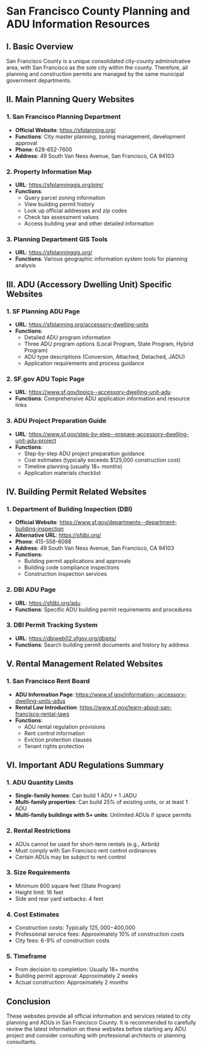 # San Francisco County Planning and ADU Information Resources

## I. Basic Overview

San Francisco County is a unique consolidated city-county administrative area, with San Francisco as the sole city within the county. Therefore, all planning and construction permits are managed by the same municipal government departments.

## II. Main Planning Query Websites

### 1. San Francisco Planning Department
- **Official Website**: https://sfplanning.org/
- **Functions**: City master planning, zoning management, development approval
- **Phone**: 628-652-7600
- **Address**: 49 South Van Ness Avenue, San Francisco, CA 94103

### 2. Property Information Map
- **URL**: https://sfplanninggis.org/pim/
- **Functions**:
  - Query parcel zoning information
  - View building permit history
  - Look up official addresses and zip codes
  - Check tax assessment values
  - Access building year and other detailed information

### 3. Planning Department GIS Tools
- **URL**: https://sfplanninggis.org/
- **Functions**: Various geographic information system tools for planning analysis

## III. ADU (Accessory Dwelling Unit) Specific Websites

### 1. SF Planning ADU Page
- **URL**: https://sfplanning.org/accessory-dwelling-units
- **Functions**:
  - Detailed ADU program information
  - Three ADU program options (Local Program, State Program, Hybrid Program)
  - ADU type descriptions (Conversion, Attached, Detached, JADU)
  - Application requirements and process guidance

### 2. SF.gov ADU Topic Page
- **URL**: https://www.sf.gov/topics--accessory-dwelling-unit-adu
- **Functions**: Comprehensive ADU application information and resource links

### 3. ADU Project Preparation Guide
- **URL**: https://www.sf.gov/step-by-step--prepare-accessory-dwelling-unit-adu-project
- **Functions**:
  - Step-by-step ADU project preparation guidance
  - Cost estimates (typically exceeds $125,000 construction cost)
  - Timeline planning (usually 18+ months)
  - Application materials checklist

## IV. Building Permit Related Websites

### 1. Department of Building Inspection (DBI)
- **Official Website**: https://www.sf.gov/departments--department-building-inspection
- **Alternative URL**: https://sfdbi.org/
- **Phone**: 415-558-6088
- **Address**: 49 South Van Ness Avenue, San Francisco, CA 94103
- **Functions**:
  - Building permit applications and approvals
  - Building code compliance inspections
  - Construction inspection services

### 2. DBI ADU Page
- **URL**: https://sfdbi.org/adu
- **Functions**: Specific ADU building permit requirements and procedures

### 3. DBI Permit Tracking System
- **URL**: https://dbiweb02.sfgov.org/dbipts/
- **Functions**: Search building permit documents and history by address

## V. Rental Management Related Websites

### 1. San Francisco Rent Board
- **ADU Information Page**: https://www.sf.gov/information--accessory-dwelling-units-adus
- **Rental Law Introduction**: https://www.sf.gov/learn-about-san-francisco-rental-laws
- **Functions**:
  - ADU rental regulation provisions
  - Rent control information
  - Eviction protection clauses
  - Tenant rights protection

## VI. Important ADU Regulations Summary

### 1. ADU Quantity Limits
- **Single-family homes**: Can build 1 ADU + 1 JADU
- **Multi-family properties**: Can build 25% of existing units, or at least 1 ADU
- **Multi-family buildings with 5+ units**: Unlimited ADUs if space permits

### 2. Rental Restrictions
- ADUs cannot be used for short-term rentals (e.g., Airbnb)
- Must comply with San Francisco rent control ordinances
- Certain ADUs may be subject to rent control

### 3. Size Requirements
- Minimum 800 square feet (State Program)
- Height limit: 16 feet
- Side and rear yard setbacks: 4 feet

### 4. Cost Estimates
- Construction costs: Typically $125,000-$400,000
- Professional service fees: Approximately 10% of construction costs
- City fees: 6-9% of construction costs

### 5. Timeframe
- From decision to completion: Usually 18+ months
- Building permit approval: Approximately 2 weeks
- Actual construction: Approximately 2 months

## Conclusion

These websites provide all official information and services related to city planning and ADUs in San Francisco County. It is recommended to carefully review the latest information on these websites before starting any ADU project and consider consulting with professional architects or planning consultants.